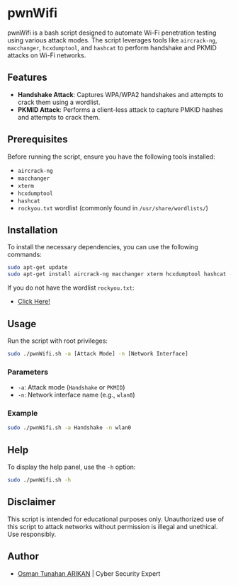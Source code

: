 # pwnWifi

pwnWifi is a bash script designed to automate Wi-Fi penetration testing using various attack modes. The script leverages tools like `aircrack-ng`, `macchanger`, `hcxdumptool`, and `hashcat` to perform handshake and PKMID attacks on Wi-Fi networks.

## Features

- **Handshake Attack**: Captures WPA/WPA2 handshakes and attempts to crack them using a wordlist.
- **PKMID Attack**: Performs a client-less attack to capture PMKID hashes and attempts to crack them.

## Prerequisites

Before running the script, ensure you have the following tools installed:

- `aircrack-ng`
- `macchanger`
- `xterm`
- `hcxdumptool`
- `hashcat`
- `rockyou.txt` wordlist (commonly found in `/usr/share/wordlists/`)

## Installation

To install the necessary dependencies, you can use the following commands:

```bash
sudo apt-get update
sudo apt-get install aircrack-ng macchanger xterm hcxdumptool hashcat -y
```

If you do not have the wordlist `rockyou.txt`:
- [Click Here!](https://github.com/brannondorsey/naive-hashcat/releases/download/data/rockyou.txt)

## Usage

Run the script with root privileges:

```bash
sudo ./pwnWifi.sh -a [Attack Mode] -n [Network Interface]
```

### Parameters

- `-a`: Attack mode (`Handshake` or `PKMID`)
- `-n`: Network interface name (e.g., `wlan0`)

### Example

```bash
sudo ./pwnWifi.sh -a Handshake -n wlan0
```

## Help

To display the help panel, use the `-h` option:

```bash
sudo ./pwnWifi.sh -h
```

## Disclaimer

This script is intended for educational purposes only. Unauthorized use of this script to attack networks without permission is illegal and unethical. Use responsibly.

## Author

- [Osman Tunahan ARIKAN](https://github.com/OsmanTunahan) | Cyber Security Expert